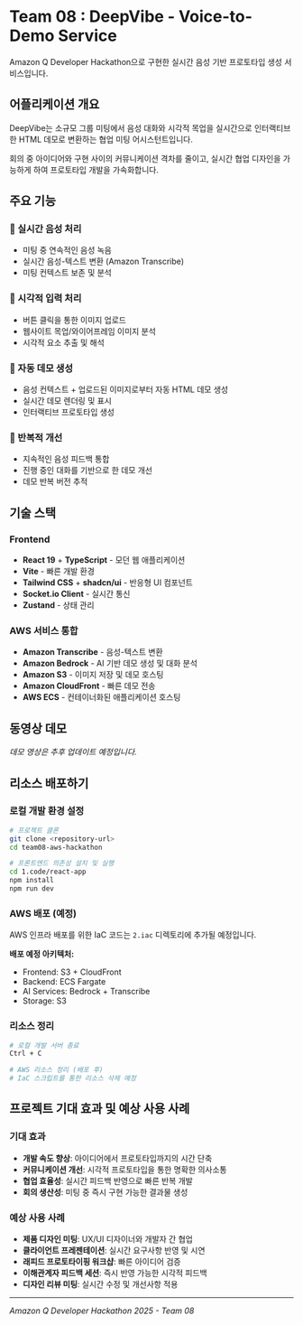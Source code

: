 # Team 08 : DeepVibe - Voice-to-Demo Service

Amazon Q Developer Hackathon으로 구현한 실시간 음성 기반 프로토타입 생성 서비스입니다.

## 어플리케이션 개요

DeepVibe는 소규모 그룹 미팅에서 음성 대화와 시각적 목업을 실시간으로 인터랙티브한 HTML 데모로 변환하는 협업 미팅 어시스턴트입니다. 

회의 중 아이디어와 구현 사이의 커뮤니케이션 격차를 줄이고, 실시간 협업 디자인을 가능하게 하여 프로토타입 개발을 가속화합니다.

## 주요 기능

### 🎤 실시간 음성 처리
- 미팅 중 연속적인 음성 녹음
- 실시간 음성-텍스트 변환 (Amazon Transcribe)
- 미팅 컨텍스트 보존 및 분석

### 📸 시각적 입력 처리  
- 버튼 클릭을 통한 이미지 업로드
- 웹사이트 목업/와이어프레임 이미지 분석
- 시각적 요소 추출 및 해석

### 🚀 자동 데모 생성
- 음성 컨텍스트 + 업로드된 이미지로부터 자동 HTML 데모 생성
- 실시간 데모 렌더링 및 표시
- 인터랙티브 프로토타입 생성

### 🔄 반복적 개선
- 지속적인 음성 피드백 통합
- 진행 중인 대화를 기반으로 한 데모 개선
- 데모 반복 버전 추적

## 기술 스택

### Frontend
- **React 19** + **TypeScript** - 모던 웹 애플리케이션
- **Vite** - 빠른 개발 환경
- **Tailwind CSS** + **shadcn/ui** - 반응형 UI 컴포넌트
- **Socket.io Client** - 실시간 통신
- **Zustand** - 상태 관리

### AWS 서비스 통합
- **Amazon Transcribe** - 음성-텍스트 변환
- **Amazon Bedrock** - AI 기반 데모 생성 및 대화 분석
- **Amazon S3** - 이미지 저장 및 데모 호스팅
- **Amazon CloudFront** - 빠른 데모 전송
- **AWS ECS** - 컨테이너화된 애플리케이션 호스팅

## 동영상 데모

*데모 영상은 추후 업데이트 예정입니다.*

## 리소스 배포하기

### 로컬 개발 환경 설정

```bash
# 프로젝트 클론
git clone <repository-url>
cd team08-aws-hackathon

# 프론트엔드 의존성 설치 및 실행
cd 1.code/react-app
npm install
npm run dev
```

### AWS 배포 (예정)

AWS 인프라 배포를 위한 IaC 코드는 `2.iac` 디렉토리에 추가될 예정입니다.

**배포 예정 아키텍처:**
- Frontend: S3 + CloudFront
- Backend: ECS Fargate
- AI Services: Bedrock + Transcribe
- Storage: S3

### 리소스 정리

```bash
# 로컬 개발 서버 종료
Ctrl + C

# AWS 리소스 정리 (배포 후)
# IaC 스크립트를 통한 리소스 삭제 예정
```

## 프로젝트 기대 효과 및 예상 사용 사례

### 기대 효과
- **개발 속도 향상**: 아이디어에서 프로토타입까지의 시간 단축
- **커뮤니케이션 개선**: 시각적 프로토타입을 통한 명확한 의사소통
- **협업 효율성**: 실시간 피드백 반영으로 빠른 반복 개발
- **회의 생산성**: 미팅 중 즉시 구현 가능한 결과물 생성

### 예상 사용 사례
- **제품 디자인 미팅**: UX/UI 디자이너와 개발자 간 협업
- **클라이언트 프레젠테이션**: 실시간 요구사항 반영 및 시연
- **래피드 프로토타이핑 워크샵**: 빠른 아이디어 검증
- **이해관계자 피드백 세션**: 즉시 반영 가능한 시각적 피드백
- **디자인 리뷰 미팅**: 실시간 수정 및 개선사항 적용

---

*Amazon Q Developer Hackathon 2025 - Team 08*
